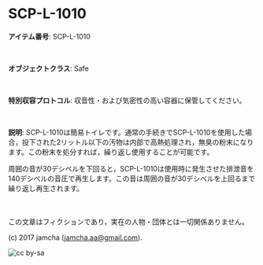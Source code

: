 # SCP-L-1010

**アイテム番号**: SCP-L-1010  

<br>  

**オブジェクトクラス**: Safe  

<br>  

**特別収容プロトコル**: 収音性・および気密性の高い容器に保管してください。  

<br>  

**説明**: SCP-L-1010は簡易トイレです。通常の手続きでSCP-L-1010を使用した場合，投下された2リットル以下の汚物は内部で高熱処理され，無臭の粉末になります。この粉末を処分すれば，繰り返し使用することが可能です。  

周囲の音が30デシベルを下回ると，SCP-L-1010は使用時に発生させた排泄音を140デシベルの音圧で再生します。この音は周囲の音が30デシベルを上回るまで繰り返し再生されます。  

<br>  
<br>  
この文章はフィクションであり，実在の人物・団体とは一切関係ありません。  

(c) 2017 jamcha (jamcha.aa@gmail.com).  

![cc by-sa](https://i.creativecommons.org/l/by-sa/4.0/88x31.png)

